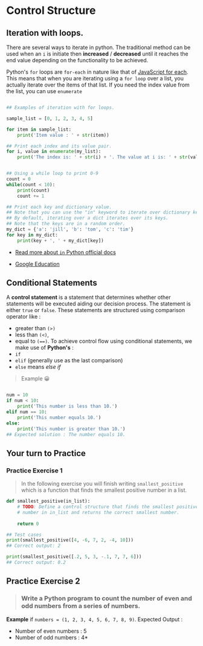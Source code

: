 # Control Structure

## Iteration with loops. 
There are several ways to iterate in python. The traditional method can be used when an `i` is initiate then **increased** / **decreased** until it reaches the end value depending on the functionality to be achieved. 


Python's `for` loops are `for-each` in nature like that of [JavaScript for each](https://developer.mozilla.org/en-US/docs/Web/JavaScript/Reference/Global_Objects/Array/forEach). This means that when you are iterating using a `for loop` over a list, you actually iterate over the items of that list. If you need the index value from the list, you can use `enumerate`

```python

## Examples of iteration with for loops.

sample_list = [0, 1, 2, 3, 4, 5]

for item in sample_list: 
    print('Item value : ' + str(item))

## Print each index and its value pair.
for i, value in enumerate(my_list):
    print('The index is: ' + str(i) + '. The value at i is: ' + str(value))


## Using a while loop to print 0-9 
count = 0
while(count < 10):
    print(count)
    count += 1

## Print each key and dictionary value. 
## Note that you can use the "in" keyword to iterate over dictionary keys.
## By default, iterating over a dict iterates over its keys.
## Note that the keys are in a random order.
my_dict = {'a': 'jill', 'b': 'tom', 'c': 'tim'}
for key in my_dict:
    print(key + ', ' + my_dict[key])

```

* [Read more about `in` Python official docs](https://docs.python.org/3.4/reference/expressions.html#in)

* [Google Education](https://developers.google.com/edu/python/dict-files)

## Conditional Statements
A **control statement** is a statement that determines whether other statements will be executed aiding our decision process. The statement is  either `true` or `false`. These statements are structured using comparison operator like :
* greater than `(>)`
* less than `(<)`,
* equal to `(==)`.
To achieve control flow using conditional statements, we make use of **Python's** : 
* `if`
* `elif` (generally use as the last comparison)
* `else` means *else if*

> Example 😀
```python 

num = 10
if num < 10:
    print('This number is less than 10.')
elif num == 10:
    print('This number equals 10.')
else:
    print('This number is greater than 10.')
## Expected solution : The number equals 10.
```

## Your turn to Practice
### Practice Exercise 1 
> In the following exercise you will finish writing `smallest_positive` which is a function that finds the smallest positive number in a list.

```python
def smallest_positive(in_list):
    # TODO: Define a control structure that finds the smallest positive
    # number in in_list and returns the correct smallest number.
    
    return 0

## Test cases
print(smallest_positive([4, -6, 7, 2, -4, 10]))
## Correct output: 2

print(smallest_positive([.2, 5, 3, -.1, 7, 7, 6]))
## Correct output: 0.2

``` 

## Practice Exercise 2
> ### Write a Python program to count the number of even and odd numbers from a series of numbers. 

**Example**  if `numbers = (1, 2, 3, 4, 5, 6, 7, 8, 9)`. 
Expected Output :
* Number of even numbers : 5
* Number of odd numbers : 4*
